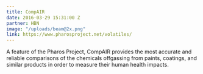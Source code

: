 ```yaml
---
title: CompAIR
date: 2016-03-29 15:31:00 Z
partner: HBN
image: "/uploads/beam@2x.png"
link: https://www.pharosproject.net/volatiles/
---
```


A feature of the Pharos Project, CompAIR provides the most accurate and reliable comparisons of the chemicals offgassing from paints, coatings, and similar products in order to measure their human health impacts.